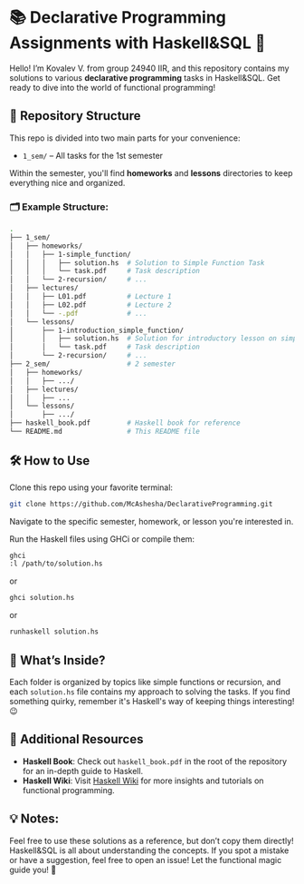 # 📚 Declarative Programming Assignments with Haskell&SQL 🌟

Hello! I’m Kovalev V. from group 24940 IIR, and this repository contains my solutions to various **declarative programming** tasks in Haskell&SQL. Get ready to dive into the world of functional programming!

## 📂 Repository Structure

This repo is divided into two main parts for your convenience:

- `1_sem/` – All tasks for the 1st semester

Within the semester, you'll find **homeworks** and **lessons** directories to keep everything nice and organized.

### 🗂️ Example Structure:
```bash
.
├── 1_sem/
│   ├── homeworks/
│   │   ├── 1-simple_function/
│   │   │   ├── solution.hs  # Solution to Simple Function Task
│   │   │   └── task.pdf     # Task description
│   │   └── 2-recursion/     # ...
│   ├── lectures/
│   │   ├── L01.pdf          # Lecture 1
│   │   ├── L02.pdf          # Lecture 2
│   │   └── -.pdf            # ...
│   └── lessons/
│       ├── 1-introduction_simple_function/
│       │   ├── solution.hs  # Solution for introductory lesson on simple functions
│       │   └── task.pdf     # Task description
│       └── 2-recursion/     # ...
├── 2_sem/                   # 2 semester
│   ├── homeworks/
│   │   ├── .../
│   ├── lectures/
│   │   ├── ...    
│   └── lessons/
│       ├── .../     
├── haskell_book.pdf         # Haskell book for reference
└── README.md                # This README file
```

## 🛠️ How to Use

Clone this repo using your favorite terminal:
```bash
git clone https://github.com/McAshesha/DeclarativeProgramming.git
```
Navigate to the specific semester, homework, or lesson you're interested in.

Run the Haskell files using GHCi or compile them:
```bash
ghci
:l /path/to/solution.hs
```
or
```bash
ghci solution.hs
```
or
```bash
runhaskell solution.hs
```

## 🤖 What’s Inside?

Each folder is organized by topics like simple functions or recursion, and each `solution.hs` file contains my approach to solving the tasks. If you find something quirky, remember it's Haskell's way of keeping things interesting! 😉

## 📘 Additional Resources

- **Haskell Book**: Check out `haskell_book.pdf` in the root of the repository for an in-depth guide to Haskell.
- **Haskell Wiki**: Visit [Haskell Wiki](https://wiki.nsunc.com/_export/html/haskell#haskellvvedenie_v_funkcionalnoe_programmirovanie) for more insights and tutorials on functional programming.

## 💡 Notes:

Feel free to use these solutions as a reference, but don’t copy them directly! Haskell&SQL is all about understanding the concepts. If you spot a mistake or have a suggestion, feel free to open an issue!
Let the functional magic guide you! 🌟
